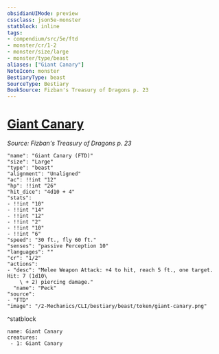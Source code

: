 ```yaml
---
obsidianUIMode: preview
cssclass: json5e-monster
statblock: inline
tags:
- compendium/src/5e/ftd
- monster/cr/1-2
- monster/size/large
- monster/type/beast
aliases: ["Giant Canary"]
NoteIcon: monster
BestiaryType: beast
SourceType: Bestiary
BookSource: Fizban's Treasury of Dragons p. 23
---
```

# [Giant Canary](2-Mechanics/CLI/bestiary/beast/giant-canary-ftd.md)
*Source: Fizban's Treasury of Dragons p. 23*  

```statblock
"name": "Giant Canary (FTD)"
"size": "Large"
"type": "beast"
"alignment": "Unaligned"
"ac": !!int "12"
"hp": !!int "26"
"hit_dice": "4d10 + 4"
"stats":
- !!int "10"
- !!int "14"
- !!int "12"
- !!int "2"
- !!int "10"
- !!int "6"
"speed": "30 ft., fly 60 ft."
"senses": "passive Perception 10"
"languages": ""
"cr": "1/2"
"actions":
- "desc": "Melee Weapon Attack: +4 to hit, reach 5 ft., one target. Hit: 7 (1d10\
    \ + 2) piercing damage."
  "name": "Peck"
"source":
- "FTD"
"image": "/2-Mechanics/CLI/bestiary/beast/token/giant-canary.png"
```
^statblock

```encounter-table
name: Giant Canary
creatures:
 - 1: Giant Canary
```